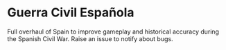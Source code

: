 # Guerra Civil Española

Full overhaul of Spain to improve gameplay and historical accuracy during the Spanish Civil War. Raise an issue to notify about bugs.
